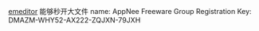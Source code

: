 [emeditor][emeditor] 能够秒开大文件
name: AppNee Freeware Group
Registration Key: DMAZM-WHY52-AX222-ZQJXN-79JXH



[emeditor]:https://zh-cn.emeditor.com/